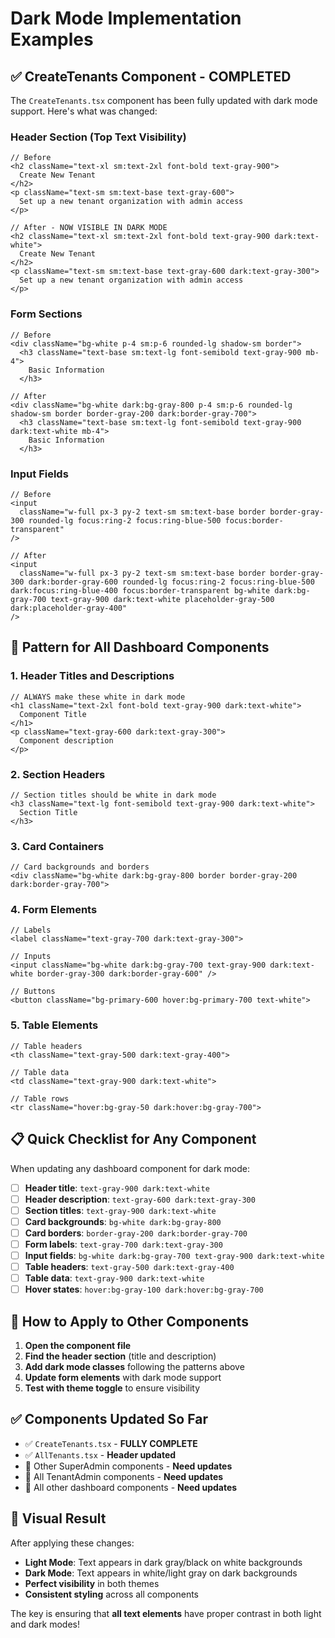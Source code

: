 # Dark Mode Implementation Examples

## ✅ **CreateTenants Component - COMPLETED**

The `CreateTenants.tsx` component has been fully updated with dark mode support. Here's what was changed:

### **Header Section (Top Text Visibility)**

```tsx
// Before
<h2 className="text-xl sm:text-2xl font-bold text-gray-900">
  Create New Tenant
</h2>
<p className="text-sm sm:text-base text-gray-600">
  Set up a new tenant organization with admin access
</p>

// After - NOW VISIBLE IN DARK MODE
<h2 className="text-xl sm:text-2xl font-bold text-gray-900 dark:text-white">
  Create New Tenant
</h2>
<p className="text-sm sm:text-base text-gray-600 dark:text-gray-300">
  Set up a new tenant organization with admin access
</p>
```

### **Form Sections**

```tsx
// Before
<div className="bg-white p-4 sm:p-6 rounded-lg shadow-sm border">
  <h3 className="text-base sm:text-lg font-semibold text-gray-900 mb-4">
    Basic Information
  </h3>

// After
<div className="bg-white dark:bg-gray-800 p-4 sm:p-6 rounded-lg shadow-sm border border-gray-200 dark:border-gray-700">
  <h3 className="text-base sm:text-lg font-semibold text-gray-900 dark:text-white mb-4">
    Basic Information
  </h3>
```

### **Input Fields**

```tsx
// Before
<input
  className="w-full px-3 py-2 text-sm sm:text-base border border-gray-300 rounded-lg focus:ring-2 focus:ring-blue-500 focus:border-transparent"
/>

// After
<input
  className="w-full px-3 py-2 text-sm sm:text-base border border-gray-300 dark:border-gray-600 rounded-lg focus:ring-2 focus:ring-blue-500 dark:focus:ring-blue-400 focus:border-transparent bg-white dark:bg-gray-700 text-gray-900 dark:text-white placeholder-gray-500 dark:placeholder-gray-400"
/>
```

## 🎯 **Pattern for All Dashboard Components**

### **1. Header Titles and Descriptions**

```tsx
// ALWAYS make these white in dark mode
<h1 className="text-2xl font-bold text-gray-900 dark:text-white">
  Component Title
</h1>
<p className="text-gray-600 dark:text-gray-300">
  Component description
</p>
```

### **2. Section Headers**

```tsx
// Section titles should be white in dark mode
<h3 className="text-lg font-semibold text-gray-900 dark:text-white">
  Section Title
</h3>
```

### **3. Card Containers**

```tsx
// Card backgrounds and borders
<div className="bg-white dark:bg-gray-800 border border-gray-200 dark:border-gray-700">
```

### **4. Form Elements**

```tsx
// Labels
<label className="text-gray-700 dark:text-gray-300">

// Inputs
<input className="bg-white dark:bg-gray-700 text-gray-900 dark:text-white border-gray-300 dark:border-gray-600" />

// Buttons
<button className="bg-primary-600 hover:bg-primary-700 text-white">
```

### **5. Table Elements**

```tsx
// Table headers
<th className="text-gray-500 dark:text-gray-400">

// Table data
<td className="text-gray-900 dark:text-white">

// Table rows
<tr className="hover:bg-gray-50 dark:hover:bg-gray-700">
```

## 📋 **Quick Checklist for Any Component**

When updating any dashboard component for dark mode:

- [ ] **Header title**: `text-gray-900 dark:text-white`
- [ ] **Header description**: `text-gray-600 dark:text-gray-300`
- [ ] **Section titles**: `text-gray-900 dark:text-white`
- [ ] **Card backgrounds**: `bg-white dark:bg-gray-800`
- [ ] **Card borders**: `border-gray-200 dark:border-gray-700`
- [ ] **Form labels**: `text-gray-700 dark:text-gray-300`
- [ ] **Input fields**: `bg-white dark:bg-gray-700 text-gray-900 dark:text-white`
- [ ] **Table headers**: `text-gray-500 dark:text-gray-400`
- [ ] **Table data**: `text-gray-900 dark:text-white`
- [ ] **Hover states**: `hover:bg-gray-100 dark:hover:bg-gray-700`

## 🚀 **How to Apply to Other Components**

1. **Open the component file**
2. **Find the header section** (title and description)
3. **Add dark mode classes** following the patterns above
4. **Update form elements** with dark mode support
5. **Test with theme toggle** to ensure visibility

## ✅ **Components Updated So Far**

- ✅ `CreateTenants.tsx` - **FULLY COMPLETE**
- ✅ `AllTenants.tsx` - **Header updated**
- 🔄 Other SuperAdmin components - **Need updates**
- 🔄 All TenantAdmin components - **Need updates**
- 🔄 All other dashboard components - **Need updates**

## 🎨 **Visual Result**

After applying these changes:

- **Light Mode**: Text appears in dark gray/black on white backgrounds
- **Dark Mode**: Text appears in white/light gray on dark backgrounds
- **Perfect visibility** in both themes
- **Consistent styling** across all components

The key is ensuring that **all text elements** have proper contrast in both light and dark modes!
